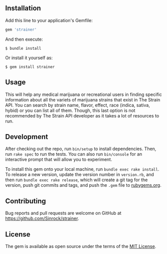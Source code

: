 ## Installation

Add this line to your application's Gemfile:

```ruby
gem 'strainer'
```

And then execute:

    $ bundle install

Or install it yourself as:

    $ gem install strainer

## Usage

This will help any medical marijuana or recreational users in finding specific information about all the variets of marijuana strains that exist in The Strain API.  You can search by strain name, flavor, effect, race (indica, sativa, hybid) or you can list all of them.  Though, this last option is not recommended by The Strain API developer as it takes a lot of resources to run. 

## Development

After checking out the repo, run `bin/setup` to install dependencies. Then, run `rake spec` to run the tests. You can also run `bin/console` for an interactive prompt that will allow you to experiment.

To install this gem onto your local machine, run `bundle exec rake install`. To release a new version, update the version number in `version.rb`, and then run `bundle exec rake release`, which will create a git tag for the version, push git commits and tags, and push the `.gem` file to [rubygems.org](https://rubygems.org).

## Contributing

Bug reports and pull requests are welcome on GitHub at https://github.com/Sinrock/strainer.


## License

The gem is available as open source under the terms of the [MIT License](https://opensource.org/licenses/MIT).